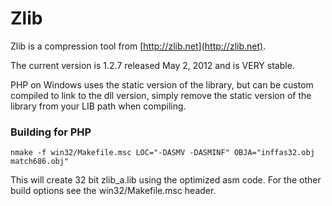 # Zlib

Zlib is a compression tool from [http://zlib.net](http://zlib.net).

The current version is 1.2.7 released May 2, 2012 and is VERY stable.

PHP on Windows uses the static version of the library, but can be custom
compiled to link to the dll version, simply remove the static version of the
library from your LIB path when compiling.

### Building for PHP


    nmake -f win32/Makefile.msc LOC="-DASMV -DASMINF" OBJA="inffas32.obj match686.obj"

This will create 32 bit zlib_a.lib using the optimized asm code. For the other build options see the win32/Makefile.msc header.

